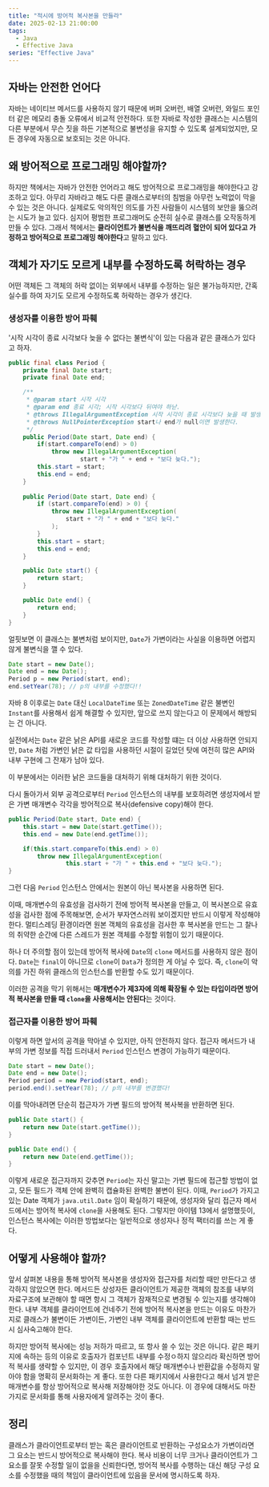 ```yaml
---
title: "적시에 방어적 복사본을 만들라"
date: 2025-02-13 21:00:00
tags: 
  - Java
  - Effective Java
series: "Effective Java"
---
```


## 자바는 안전한 언어다

자바는 네이티브 메서드를 사용하지 않기 때문에 버퍼 오버런, 배열 오버런, 와일드 포인터 같은 메모리 충돌 오류에서 비교적 안전하다.
또한 자바로 작성한 클래스는 시스템의 다른 부분에서 무슨 짓을 하든 기본적으로 불변성을 유지할 수 있도록 설계되었지만, 모든 경우에 자동으로 보호되는 것은 아니다.

## 왜 방어적으로 프로그래밍 해야할까?

하지만 책에서는 자바가 안전한 언어라고 해도 방어적으로 프로그래밍을 해야한다고 강조하고 있다.
아무리 자바라고 해도 다른 클래스로부터의 침범을 아무런 노력없이 막을 수 있는 것은 아니다.
실제로도 악의적인 의도를 가진 사람들이 시스템의 보안을 뚫으려는 시도가 늘고 있다.
심지어 평범한 프로그래머도 순전히 실수로 클래스를 오작동하게 만들 수 있다.
그래서 책에서는 **클라이언트가 불변식을 깨뜨리려 혈안이 되어 있다고 가정하고 방어적으로 프로그래밍 해야한다**고 말하고 있다.

## 객체가 자기도 모르게 내부를 수정하도록 허락하는 경우

어떤 객체든 그 객체의 허락 없이는 외부에서 내부를 수정하는 일은 불가능하지만, 간혹 실수를 하여 자기도 모르게 수정하도록 허락하는 경우가 생긴다.

### 생성자를 이용한 방어 파훼

'시작 시각이 종료 시각보다 늦을 수 없다는 불변식'이 있는 다음과 같은 클래스가 있다고 하자.

```JAVA
public final class Period {
	private final Date start;
	private final Date end;

    /**
     * @param start 시작 시각
     * @param end 종료 시각; 시작 시각보다 뒤여야 하낟.
     * @throws IllegalArgumentException 시작 시각이 종료 시각보다 늦을 때 발생한다.
     * @throws NullPointerException start나 end가 null이면 발생한다.
     */
    public Period(Date start, Date end) {
        if(start.compareTo(end) > 0)
            throw new IllegalArgumentException(
                    start + "가 " + end + "보다 늦다.");
        this.start = start;
        this.end = end;
    }
    
	public Period(Date start, Date end) {
		if (start.compareTo(end) > 0) {
			throw new IllegalArgumentException(
				start + "가 " + end + "보다 늦다."
			);
		}
		this.start = start;
		this.end = end;
	}

	public Date start() {
		return start;
	}

	public Date end() {
		return end;
	}
}
```

얼핏보면 이 클래스는 불변처럼 보이지만, `Date`가 가변이라는 사실을 이용하면 어렵지 않게 불변식을 깰 수 있다.

```JAVA
Date start = new Date();
Date end = new Date();
Period p = new Period(start, end);
end.setYear(78); // p의 내부를 수정했다!!
```

자바 8 이후로는 `Date` 대신 `LocalDateTime` 또는 `ZonedDateTime` 같은 불변인 `Instant`를 사용해서 쉽게 해결할 수 있지만,
앞으로 쓰지 않는다고 이 문제에서 해방되는 건 아니다.

실전에서는 `Date` 같은 낡은 API를 새로운 코드를 작성할 떄는 더 이상 사용하면 안되지만,
`Date` 처럼 가변인 낡은 값 타입을 사용하던 시절이 길었던 탓에 여전히 많은 API와 내부 구현에 그 잔재가 남아 있다.

이 부분에서는 이러한 낡은 코드들을 대처하기 위해 대처하기 위한 것이다.

다시 돌아가서 외부 공격으로부터 `Period` 인스턴스의 내부를 보호하려면 생성자에서 받은 가변 매개변수 각각을 방어적으로 복사(defensive copy)해야 한다.

```java
public Period(Date start, Date end) {
    this.start = new Date(start.getTime());
    this.end = new Date(end.getTime());

    if(this.start.compareTo(this.end) > 0)
        throw new IllegalArgumentException(
                this.start + "가 " + this.end + "보다 늦다.");
}
```

그런 다음 `Period` 인스턴스 안에서는 원본이 아닌 복사본을 사용하면 된다.

이때, 매개변수의 유효성을 검사하기 전에 방어적 복사본을 만들고, 이 복사본으로 유효성을 검사한 점에 주목해보면, 순서가 부자연스러워 보이겠지만 반드시 이렇게 작성해야 한다.
멀티스레딩 환경이라면 원본 객체의 유효성을 검사한 후 복사본을 만드는 그 찰나의 취약한 순간에 다른 스레드가 원본 객체를 수정할 위험이 있기 때문이다.

하나 더 주의할 점이 있는데 방어적 복사에 `Date`의 `clone` 메서드를 사용하지 않은 점이다.
`Date`는 `final`이 아니므로 `clone`이 `Data`가 정의한 게 아닐 수 있다.
즉, `clone`이 악의를 가진 하위 클래스의 인스턴스를 반환할 수도 있기 때문이다.

이러한 공격을 막기 위해서는 **매개변수가 제3자에 의해 확장될 수 있는 타입이라면 방어적 복사본을 만들 때 `clone`을 사용해서는 안된다**는 것이다.

### 접근자를 이용한 방어 파훼

이렇게 하면 앞서의 공격을 막아낼 수 있지만, 아직 안전하지 않다.
접근자 메서드가 내부의 가변 정보를 직접 드러내서 `Period` 인스턴스 변경이 가능하기 때문이다.

```java
Date start = new Date();
Date end = new Date();
Period period = new Period(start, end);
period.end().setYear(78); // p의 내부를 변경했다!
```

이를 막아내려면 단순히 접근자가 가변 필드의 방어적 복사복을 반환하면 된다.

```java
public Date start() {
    return new Date(start.getTime());
}

public Date end() {
    return new Date(end.getTime());
}
```

이렇게 새로운 접근자까지 갖추면 `Period`는 자신 말고는 가변 필드에 접근할 방법이 없고,
모든 필드가 객체 안에 완벽히 캡슐화된 완벽한 불변이 된다.
이때, `Period`가 가지고 있는 Date 객체가 `java.util.Date` 임이 확실하기 때문에,
생성자와 달리 접근자 메서드에서는 방어적 복사에 `clone`을 사용해도 된다.
그렇지만 아이템 13에서 설명했듯이, 인스턴스 복사에는 이러한 방법보다는 일반적으로 생성자나 정적 팩터리를 쓰는 게 좋다.

## 어떻게 사용해야 할까?

앞서 살펴본 내용을 통해 방어적 복사본을 생성자와 접근자를 처리할 때만 만든다고 생각하지 않았으면 한다.
메서드든 상성자든 클라이언트가 제공한 객체의 참조를 내부의 자료구조에 보관해야 할 때면 항시 그 객체가 잠재적으로 변경될 수 있는지를 생각해야 한다.
내부 객체를 클라이언트에 건네주기 전에 방어적 복사본을 만드는 이유도 마찬가지로
클래스가 불변이든 가변이든, 가변인 내부 객체를 클라이언트에 반환할 때는 반드시 심사숙고해야 한다.

하지만 방어적 복사에는 성능 저하가 따르고, 또 항사 쓸 수 있는 것은 아니다.
같은 패키지에 속하는 등의 이유로 호출자가 컴포넌트 내부를 수정ㅇ하지 않으리라 확신하면 방어적 복사를 생략할 수 있지만,
이 경우 호출자에서 해당 매개변수나 반환값을 수정하지 말아야 함을 명확히 문서화하는 게 좋다.
또한 다른 패키지에서 사용한다고 해서 넘겨 받은 매개변수를 항상 방어적으로 복사해 저장해야한 것도 아니다.
이 경우에 대해서도 마찬가지로 문서화를 통해 사용자에게 알려주는 것이 좋다.

## 정리

클래스가 클라이언트로부터 받는 혹은 클라이언트로 반환하는 구성요소가 가변이라면 그 요소는 반드시 방어적으로 복사해야 한다.
복사 비용이 너무 크거나 클라이언트가 그 요소를 잘못 수정할 일이 없을을 신뢰한다면,
방어적 복사를 수행하는 대신 해당 구성 요소를 수정했을 때의 책임이 클라이언트에 있음을 문서에 명시하도록 하자.